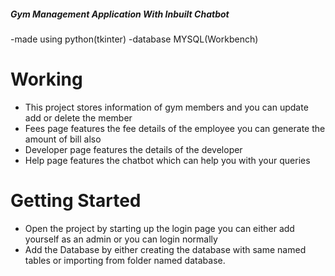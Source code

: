 ##### Gym Management Application With Inbuilt Chatbot ####

-made using python(tkinter)
-database MYSQL(Workbench)


# Working
- This project stores information of gym members and you can update add or delete the member
- Fees page features the fee details of the employee you can generate the amount of bill also
- Developer page features the details of the developer
- Help page features the chatbot which can help you with your queries



# Getting Started
- Open the project by starting up the login page you can either add yourself as an admin or you can login normally
- Add the Database by either creating the database with same named tables or importing from folder named database.


<!-- Just do pip install modules.txt if any module error occurs -->